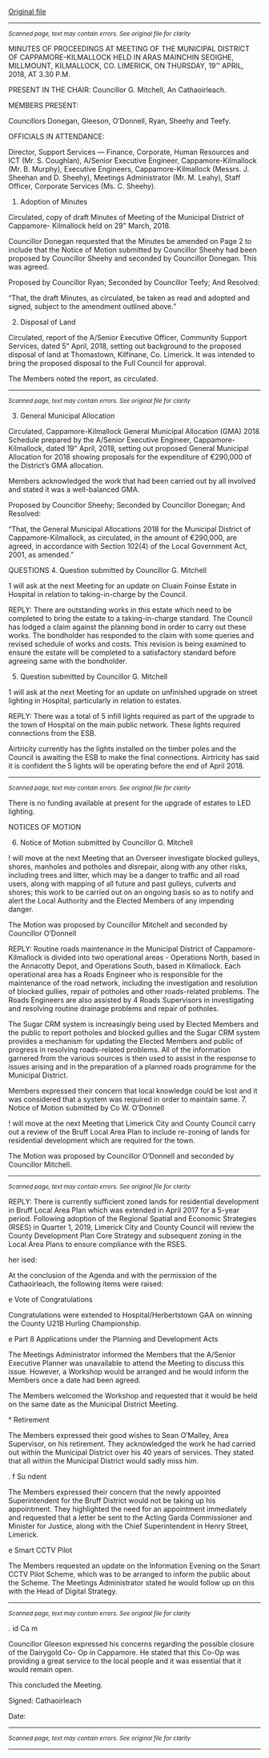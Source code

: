 [Original file](https://www.limerick.ie/sites/default/files/media/documents/2018-05/01%20Minutes%20May%202018%20Meeting.pdf)

---
*<small>Scanned page, text may contain errors. See original file for clarity</small>*  

MINUTES OF PROCEEDINGS AT MEETING OF THE MUNICIPAL
DISTRICT OF CAPPAMORE-KILMALLOCK HELD IN ARAS MAINCHIN
SEOIGHE, MILLMOUNT, KILMALLOCK, CO. LIMERICK, ON
THURSDAY, 19™ APRIL, 2018, AT 3.30 P.M.

PRESENT IN THE CHAIR: Councillor G. Mitchell, An Cathaoirleach.

MEMBERS PRESENT:

Councillors Donegan, Gleeson, O’Donnell, Ryan, Sheehy and Teefy.

OFFICIALS IN ATTENDANCE:

Director, Support Services — Finance, Corporate, Human Resources and ICT (Mr. S. Coughlan),
A/Senior Executive Engineer, Cappamore-Kilmallock (Mr. B. Murphy), Executive Engineers,
Cappamore-Kilmallock (Messrs. J. Sheehan and D. Sheehy), Meetings Administrator (Mr. M.
Leahy), Staff Officer, Corporate Services (Ms. C. Sheehy).

1. Adoption of Minutes

Circulated, copy of draft Minutes of Meeting of the Municipal District of Cappamore-
Kilmallock held on 29" March, 2018.

Councillor Donegan requested that the Minutes be amended on Page 2 to include that
the Notice of Motion submitted by Councillor Sheehy had been proposed by Councillor
Sheehy and seconded by Councillor Donegan. This was agreed.

Proposed by Councillor Ryan;
Seconded by Councillor Teefy;
And Resolved:

“That, the draft Minutes, as circulated, be taken as read and adopted and signed,
subject to the amendment outlined above.”

2. Disposal of Land

Circulated, report of the A/Senior Executive Officer, Community Support Services,
dated 5" April, 2018, setting out background to the proposed disposal of land at Thomastown,
Kilfinane, Co. Limerick. It was intended to bring the proposed disposal to the Full Council for
approval.

The Members noted the report, as circulated.


---
*<small>Scanned page, text may contain errors. See original file for clarity</small>*  

3. General Municipal Allocation

Circulated, Cappamore-Kilmallock General Municipal Allocation (GMA) 2018 Schedule
prepared by the A/Senior Executive Engineer, Cappamore-Kilmallock, dated 19" April, 2018,
setting out proposed General Municipal Allocation for 2018 showing proposals for the
expenditure of €290,000 of the District’s GMA allocation.

Members acknowledged the work that had been carried out by all involved and stated
it was a well-balanced GMA.

Proposed by Councillor Sheehy;
Seconded by Councillor Donegan;
And Resolved:

“That, the General Municipal Allocations 2018 for the Municipal District of
Cappamore-Kilmallock, as circulated, in the amount of €290,000, are agreed, in accordance
with Section 102(4) of the Local Government Act, 2001, as amended.”

QUESTIONS
4. Question submitted by Councillor G. Mitchell

1 will ask at the next Meeting for an update on Cluain Foinse Estate in Hospital in relation
to taking-in-charge by the Council.

REPLY: There are outstanding works in this estate which need to be completed to
bring the estate to a taking-in-charge standard. The Council has lodged a claim
against the planning bond in order to carry out these works. The bondholder
has responded to the claim with some queries and revised schedule of works
and costs. This revision is being examined to ensure the estate will be
completed to a satisfactory standard before agreeing same with the
bondholder.

5. Question submitted by Councillor G. Mitchell

1 will ask at the next Meeting for an update on unfinished upgrade on street lighting in
Hospital, particularly in relation to estates.

REPLY: There was a total of 5 infill lights required as part of the upgrade to the town
of Hospital on the main public network. These lights required connections from
the ESB.

Airtricity currently has the lights installed on the timber poles and the Council
is awaiting the ESB to make the final connections. Airtricity has said it is
confident the 5 lights will be operating before the end of April 2018.


---
*<small>Scanned page, text may contain errors. See original file for clarity</small>*  

There is no funding available at present for the upgrade of estates to LED
lighting.

NOTICES OF MOTION

6. Notice of Motion submitted by Councillor G. Mitchell

! will move at the next Meeting that an Overseer investigate blocked gulleys, shores,
manholes and potholes and disrepair, along with any other risks, including trees and litter,
which may be a danger to traffic and all road users, along with mapping of all future and
past gulleys, culverts and shores; this work to be carried out on an ongoing basis so as to
notify and alert the Local Authority and the Elected Members of any impending danger.

The Motion was proposed by Councillor Mitchell and seconded by Councillor
O’Donnell

REPLY: Routine roads maintenance in the Municipal District of Cappamore-Kilmallock
is divided into two operational areas - Operations North, based in the
Annacotty Depot, and Operations South, based in Kilmallock. Each operational
area has a Roads Engineer who is responsible for the maintenance of the road
network, including the investigation and resolution of blocked gullies, repair of
potholes and other roads-related problems. The Roads Engineers are also
assisted by 4 Roads Supervisors in investigating and resolving routine drainage
problems and repair of potholes.

The Sugar CRM system is increasingly being used by Elected Members and the
public to report potholes and blocked gullies and the Sugar CRM system
provides a mechanism for updating the Elected Members and public of
progress in resolving roads-related problems. All of the information garnered
from the various sources is then used to assist in the response to issues arising
and in the preparation of a planned roads programme for the Municipal
District.

Members expressed their concern that local knowledge could be lost and it was
considered that a system was required in order to maintain same.
7. Notice of Motion submitted by Co W. O’Donnell

! will move at the next Meeting that Limerick City and County Council carry out a review of
the Bruff Local Area Plan to include re-zoning of lands for residential development which
are required for the town.

The Motion was proposed by Councillor O’Donnell and seconded by Councillor
Mitchell.


---
*<small>Scanned page, text may contain errors. See original file for clarity</small>*  

REPLY: There is currently sufficient zoned lands for residential development in Bruff
Local Area Plan which was extended in April 2017 for a 5-year period.
Following adoption of the Regional Spatial and Economic Strategies (RSES) in
Quarter 1, 2019, Limerick City and County Council will review the County
Development Plan Core Strategy and subsequent zoning in the Local Area Plans
to ensure compliance with the RSES.

her ised:

At the conclusion of the Agenda and with the permission of the Cathaoirleach, the
following items were raised:

e Vote of Congratulations

Congratulations were extended to Hospital/Herbertstown GAA on winning the County U21B
Hurling Championship.

e Part 8 Applications under the Planning and Development Acts

The Meetings Administrator informed the Members that the A/Senior Executive Planner was
unavailable to attend the Meeting to discuss this issue. However, a Workshop would be
arranged and he would inform the Members once a date had been agreed.

The Members welcomed the Workshop and requested that it would be held on the same date
as the Municipal District Meeting.

° Retirement

The Members expressed their good wishes to Sean O’Malley, Area Supervisor, on his
retirement. They acknowledged the work he had carried out within the Municipal District
over his 40 years of services. They stated that all within the Municipal District would sadly
miss him.

. f Su ndent

The Members expressed their concern that the newly appointed Superintendent for the Bruff
District would not be taking up his appointment. They highlighted the need for an
appointment immediately and requested that a letter be sent to the Acting Garda
Commissioner and Minister for Justice, along with the Chief Superintendent in Henry Street,
Limerick.

e Smart CCTV Pilot

The Members requested an update on the Information Evening on the Smart CCTV Pilot
Scheme, which was to be arranged to inform the public about the Scheme. The Meetings
Administrator stated he would follow up on this with the Head of Digital Strategy.


---
*<small>Scanned page, text may contain errors. See original file for clarity</small>*  

. id Ca m

Councillor Gleeson expressed his concerns regarding the possible closure of the Dairygold Co-
Op in Cappamore. He stated that this Co-Op was providing a great service to the local people
and it was essential that it would remain open.

This concluded the Meeting.

Signed:
Cathaoirleach

Date:


---
*<small>Scanned page, text may contain errors. See original file for clarity</small>*  



---
